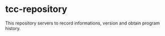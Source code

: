 # tcc-repository
This repository servers to record informations, version and obtain program history.